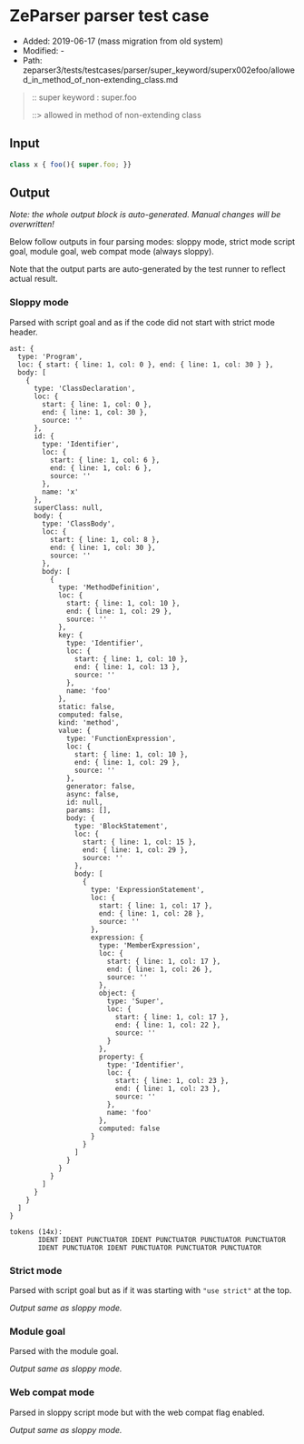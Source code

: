 # ZeParser parser test case

- Added: 2019-06-17 (mass migration from old system)
- Modified: -
- Path: zeparser3/tests/testcases/parser/super_keyword/superx002efoo/allowed_in_method_of_non-extending_class.md

> :: super keyword : super.foo
>
> ::> allowed in method of non-extending class

## Input

`````js
class x { foo(){ super.foo; }}
`````

## Output

_Note: the whole output block is auto-generated. Manual changes will be overwritten!_

Below follow outputs in four parsing modes: sloppy mode, strict mode script goal, module goal, web compat mode (always sloppy).

Note that the output parts are auto-generated by the test runner to reflect actual result.

### Sloppy mode

Parsed with script goal and as if the code did not start with strict mode header.

`````
ast: {
  type: 'Program',
  loc: { start: { line: 1, col: 0 }, end: { line: 1, col: 30 } },
  body: [
    {
      type: 'ClassDeclaration',
      loc: {
        start: { line: 1, col: 0 },
        end: { line: 1, col: 30 },
        source: ''
      },
      id: {
        type: 'Identifier',
        loc: {
          start: { line: 1, col: 6 },
          end: { line: 1, col: 6 },
          source: ''
        },
        name: 'x'
      },
      superClass: null,
      body: {
        type: 'ClassBody',
        loc: {
          start: { line: 1, col: 8 },
          end: { line: 1, col: 30 },
          source: ''
        },
        body: [
          {
            type: 'MethodDefinition',
            loc: {
              start: { line: 1, col: 10 },
              end: { line: 1, col: 29 },
              source: ''
            },
            key: {
              type: 'Identifier',
              loc: {
                start: { line: 1, col: 10 },
                end: { line: 1, col: 13 },
                source: ''
              },
              name: 'foo'
            },
            static: false,
            computed: false,
            kind: 'method',
            value: {
              type: 'FunctionExpression',
              loc: {
                start: { line: 1, col: 10 },
                end: { line: 1, col: 29 },
                source: ''
              },
              generator: false,
              async: false,
              id: null,
              params: [],
              body: {
                type: 'BlockStatement',
                loc: {
                  start: { line: 1, col: 15 },
                  end: { line: 1, col: 29 },
                  source: ''
                },
                body: [
                  {
                    type: 'ExpressionStatement',
                    loc: {
                      start: { line: 1, col: 17 },
                      end: { line: 1, col: 28 },
                      source: ''
                    },
                    expression: {
                      type: 'MemberExpression',
                      loc: {
                        start: { line: 1, col: 17 },
                        end: { line: 1, col: 26 },
                        source: ''
                      },
                      object: {
                        type: 'Super',
                        loc: {
                          start: { line: 1, col: 17 },
                          end: { line: 1, col: 22 },
                          source: ''
                        }
                      },
                      property: {
                        type: 'Identifier',
                        loc: {
                          start: { line: 1, col: 23 },
                          end: { line: 1, col: 23 },
                          source: ''
                        },
                        name: 'foo'
                      },
                      computed: false
                    }
                  }
                ]
              }
            }
          }
        ]
      }
    }
  ]
}

tokens (14x):
       IDENT IDENT PUNCTUATOR IDENT PUNCTUATOR PUNCTUATOR PUNCTUATOR
       IDENT PUNCTUATOR IDENT PUNCTUATOR PUNCTUATOR PUNCTUATOR
`````

### Strict mode

Parsed with script goal but as if it was starting with `"use strict"` at the top.

_Output same as sloppy mode._

### Module goal

Parsed with the module goal.

_Output same as sloppy mode._

### Web compat mode

Parsed in sloppy script mode but with the web compat flag enabled.

_Output same as sloppy mode._
